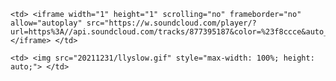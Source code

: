 <html>

<head>
<title> 20211231 </title>
</head>

<body>


    <td> <iframe width="1" height="1" scrolling="no" frameborder="no" allow="autoplay" src="https://w.soundcloud.com/player/?url=https%3A//api.soundcloud.com/tracks/877395187&color=%23f8ccce&auto_play=true&hide_related=false&show_comments=true&show_user=true&show_reposts=false&show_teaser=true"></iframe> </td>
    
    <td> <img src="20211231/llyslow.gif" style="max-width: 100%; height: auto;"> </td>
    
</body>

</html>
